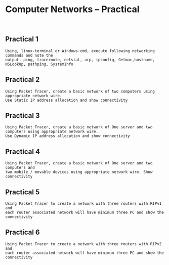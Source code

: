 <h1>Computer Networks – Practical</h1>
<br>

## Practical 1

    Using, linux-terminal or Windows-cmd, execute following networking commands and note the 
    output: ping, traceroute, netstat, arp, ipconfig, Getmac,hostname, NSLookUp, pathping, SystemInfo

## Practical 2

    Using Packet Tracer, create a basic network of two computers using appropriate network wire. 
    Use Static IP address allocation and show connectivity

## Practical 3

    Using Packet Tracer, create a basic network of One server and two computers using appropriate network wire. 
    Use Dynamic IP address allocation and show connectivity

## Practical 4

    Using Packet Tracer, create a basic network of One server and two computers and 
    two mobile / movable devices using appropriate network wire. Show connectivity

## Practical 5

    Using Packet Tracer to create a network with three routers with RIPv1 and
    each router associated network will have minimum three PC and show the
    connectivity

## Practical 6

    Using Packet Tracer to create a network with three routers with RIPv2 and
    each router associated network will have minimum three PC and show the
    connectivity
